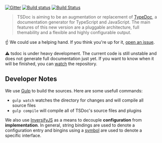
[![Gitter](https://badges.gitter.im/TypeForce/tsdoc.svg)](https://gitter.im/TypeForce/tsdoc?utm_source=badge&utm_medium=badge&utm_campaign=pr-badge) [![Build status](https://ci.appveyor.com/api/projects/status/8omlvo00ww98npsb?svg=true)](https://ci.appveyor.com/project/samvv/tsdoc) [![Build Status](https://travis-ci.org/TypeForce/tsdoc.svg?branch=master)](https://travis-ci.org/TypeForce/tsdoc)

> TSDoc is aiming to be an augmentation or replacement of
> [TypeDoc](https://github.com/TypeStrong/TypeDoc), a documentation generator
> for TypeScript and JavaScript. The main features of this new version are a
> pluggable architecture, full themability and a flexible and highly
> configurable output.

:point_up: We could use a helping hand. If you think you're up for it, [open an issue](https://github.com/TypeForce/tsdoc/issues/new).

:warning: tsdoc is under heavy development. The current code is still unstable
and does not generate full documentation just yet. If you want to know when it
will be finished, you can [watch](https://github.com/TypeForce/tsdoc/watchers)
the repository.

## Developer Notes

We use [Gulp](http://gulpjs.com/) to build the sources. Here are some usefull commands:

 - `gulp watch` watches the directory for changes and will compile all source files
 - `gulp compile` will compile all of TSDoc's source files and plugins

We also use [InversifyJS](https://github.com/inversify/InversifyJS) as a means
to decouple **configuration** from **implementation**. In general, string bindings
are used to denote a configuration entry and bingins using a
[symbol](https://developer.mozilla.org/nl/docs/Web/JavaScript/Reference/Global_Objects/Symbol)
are used to denote a specific interface.

